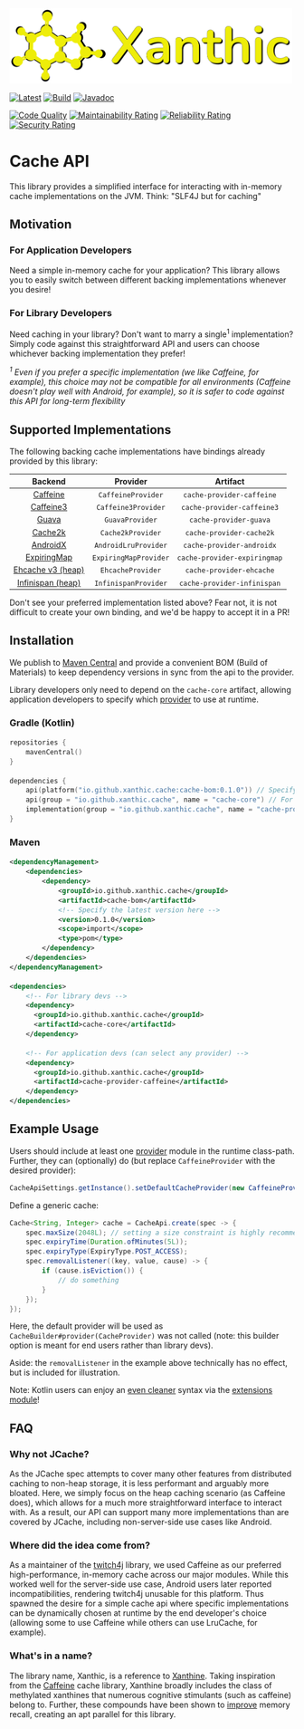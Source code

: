 <img src=".github/logo.png?raw=true" alt="Xanthic logo" width="500" />

[![Latest](https://img.shields.io/github/release/Xanthic/cache-api/all.svg?style=flate&label=latest)](https://search.maven.org/search?q=g:io.github.xanthic.cache)
[![Build](https://github.com/Xanthic/cache-api/actions/workflows/gradle.yml/badge.svg)](https://github.com/Xanthic/cache-api/actions/workflows/gradle.yml)
[![Javadoc](https://javadoc.io/badge2/io.github.xanthic.cache/cache-api/javadoc.svg)](https://javadoc.io/doc/io.github.xanthic.cache)

[![Code Quality](https://www.codefactor.io/repository/github/xanthic/cache-api/badge)](https://www.codefactor.io/repository/github/xanthic/cache-api)
[![Maintainability Rating](https://sonarcloud.io/api/project_badges/measure?project=Xanthic_cache-api&metric=sqale_rating)](https://sonarcloud.io/summary/new_code?id=Xanthic_cache-api)
[![Reliability Rating](https://sonarcloud.io/api/project_badges/measure?project=Xanthic_cache-api&metric=reliability_rating)](https://sonarcloud.io/summary/new_code?id=Xanthic_cache-api)
[![Security Rating](https://sonarcloud.io/api/project_badges/measure?project=Xanthic_cache-api&metric=security_rating)](https://sonarcloud.io/summary/new_code?id=Xanthic_cache-api)

# Cache API

This library provides a simplified interface for interacting with in-memory cache implementations on the JVM.
Think: "SLF4J but for caching"

## Motivation

### For Application Developers

Need a simple in-memory cache for your application?
This library allows you to easily switch between different backing implementations whenever you desire!

### For Library Developers

Need caching in your library? Don't want to marry a single<sup>1</sup> implementation?
Simply code against this straightforward API and users can choose whichever backing implementation they prefer!

*<sup>1</sup> Even if you prefer a specific implementation (we like Caffeine, for example), this choice may not be compatible for all environments (Caffeine doesn't play well with Android, for
example), so it is safer to code against this API for long-term flexibility*

## Supported Implementations

The following backing cache implementations have bindings already provided by this library:

| Backend | Provider | Artifact |
| :-----: | :------: | :------: |
| [Caffeine](https://github.com/ben-manes/caffeine/wiki) | `CaffeineProvider` | `cache-provider-caffeine` |
| [Caffeine3](https://github.com/ben-manes/caffeine/wiki) | `Caffeine3Provider` | `cache-provider-caffeine3` |
| [Guava](https://github.com/google/guava/wiki/CachesExplained) | `GuavaProvider` | `cache-provider-guava` |
| [Cache2k](https://cache2k.org) | `Cache2kProvider` | `cache-provider-cache2k` |
| [AndroidX](https://developer.android.com/reference/androidx/collection/LruCache) | `AndroidLruProvider` | `cache-provider-androidx` |
| [ExpiringMap](https://github.com/jhalterman/expiringmap#expiringmap) | `ExpiringMapProvider` | `cache-provider-expiringmap` |
| [Ehcache v3 (heap)](https://www.ehcache.org/documentation/3.0/index.html) | `EhcacheProvider` | `cache-provider-ehcache` |
| [Infinispan (heap)](https://infinispan.org/documentation/) | `InfinispanProvider` | `cache-provider-infinispan` |

Don't see your preferred implementation listed above?
Fear not, it is not difficult to create your own binding, and we'd be happy to accept it in a PR!

## Installation

We publish to [Maven Central](https://search.maven.org/search?q=g:io.github.xanthic.cache) and provide a convenient BOM (Build of Materials) to keep dependency versions in sync from the api to the provider.

Library developers only need to depend on the `cache-core` artifact, allowing application developers to specify which [provider](#supported-implementations) to use at runtime.

### Gradle (Kotlin)

```kotlin
repositories {
    mavenCentral()
}

dependencies {
    api(platform("io.github.xanthic.cache:cache-bom:0.1.0")) // Specify the latest version here
    api(group = "io.github.xanthic.cache", name = "cache-core") // For library devs
    implementation(group = "io.github.xanthic.cache", name = "cache-provider-caffeine") // For application devs; can select any provider
}
```

### Maven

```xml
<dependencyManagement>
    <dependencies>
        <dependency>
            <groupId>io.github.xanthic.cache</groupId>
            <artifactId>cache-bom</artifactId>
            <!-- Specify the latest version here -->
            <version>0.1.0</version>
            <scope>import</scope>
            <type>pom</type>
        </dependency>
    </dependencies>
</dependencyManagement>

<dependencies>
    <!-- For library devs -->
    <dependency>
      <groupId>io.github.xanthic.cache</groupId>
      <artifactId>cache-core</artifactId>
    </dependency>
    
    <!-- For application devs (can select any provider) -->
    <dependency>
      <groupId>io.github.xanthic.cache</groupId>
      <artifactId>cache-provider-caffeine</artifactId>
    </dependency>
</dependencies>
```

## Example Usage

Users should include at least one [provider](#supported-implementations) module in the runtime class-path.
Further, they can (optionally) do (but replace `CaffeineProvider` with the desired provider):

```java
CacheApiSettings.getInstance().setDefaultCacheProvider(new CaffeineProvider());
```

Define a generic cache:

```java
Cache<String, Integer> cache = CacheApi.create(spec -> {
    spec.maxSize(2048L); // setting a size constraint is highly recommended
    spec.expiryTime(Duration.ofMinutes(5L));
    spec.expiryType(ExpiryType.POST_ACCESS);
    spec.removalListener((key, value, cause) -> {
        if (cause.isEviction()) {
            // do something
        }
    });
});
```

Here, the default provider will be used as `CacheBuilder#provider(CacheProvider)` was not called (note: this builder option is meant for end users rather than library devs).

Aside: the `removalListener` in the example above technically has no effect, but is included for illustration.

Note: Kotlin users can enjoy an [even cleaner](kotlin/src/test/kotlin/io/github/xanthic/cache/ktx/KotlinTest.kt) syntax via the [extensions module](https://search.maven.org/search?q=g:io.github.xanthic.cache%20a:cache-kotlin)!

## FAQ

### Why not JCache?

As the JCache spec attempts to cover many other features from distributed caching to non-heap storage, it is less performant and arguably more bloated.
Here, we simply focus on the heap caching scenario (as Caffeine does), which allows for a much more straightforward interface to interact with.
As a result, our API can support many more implementations than are covered by JCache, including non-server-side use cases like Android.

### Where did the idea come from?

As a maintainer of the [twitch4j](https://github.com/twitch4j/twitch4j) library, we used Caffeine as our preferred high-performance, in-memory cache across our major modules.
While this worked well for the server-side use case, Android users later reported incompatibilities, rendering twitch4j unusable for this platform.
Thus spawned the desire for a simple cache api where specific implementations can be dynamically chosen at runtime by the end developer's choice
(allowing some to use Caffeine while others can use LruCache, for example).

### What's in a name?

The library name, Xanthic, is a reference to [Xanthine](https://en.wikipedia.org/wiki/Xanthine).
Taking inspiration from the [Caffeine](https://github.com/ben-manes/caffeine/wiki) cache library, Xanthine broadly includes the class of methylated xanthines that numerous cognitive stimulants (such as caffeine) belong to.
Further, these compounds have been shown to [improve](https://doi.org/10.1002/hup.218) memory recall, creating an apt parallel for this library.
